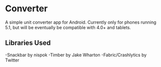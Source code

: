 # Converter
A simple unit converter app for Android. Currently only for phones running 5.1, but will be eventually be compatible with 4.0+ and tablets.

## Libraries Used
-Snackbar by nispok
-Timber by Jake Wharton
-Fabric/Crashlytics by Twitter